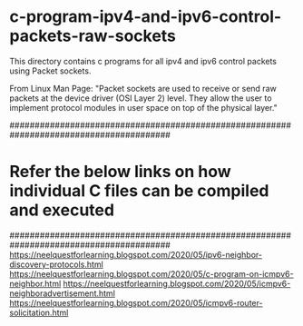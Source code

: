 # c-program-ipv4-and-ipv6-control-packets-raw-sockets

This directory contains c programs for all ipv4 and ipv6 control packets using 
Packet sockets. 

From Linux Man Page:
       "Packet sockets are used to receive or send raw packets at the device
        driver (OSI Layer 2) level.  They allow the user to implement
        protocol modules in user space on top of the physical layer."

########################################################################################
#    Refer the below links on how individual C files can be compiled and executed
########################################################################################
https://neelquestforlearning.blogspot.com/2020/05/ipv6-neighbor-discovery-protocols.html
https://neelquestforlearning.blogspot.com/2020/05/c-program-on-icmpv6-neighbor.html
https://neelquestforlearning.blogspot.com/2020/05/icmpv6-neighboradvertisement.html
https://neelquestforlearning.blogspot.com/2020/05/icmpv6-router-solicitation.html
